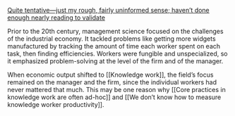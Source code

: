 [Quite tentative—just my rough, fairly uninformed sense; haven’t done enough nearly reading to validate](https://notes.andymatuschak.org/zTn3g4wTm1hbkNFUvLLjpev?stackedNotes=zGFtGAjdHWAT5sHiGxCLCqK&stackedNotes=zUJzDyeg71G9XRAXjgHQS6y&stackedNotes=z42RbvjQwHecBesDThrPobe&stackedNotes=zAVF3mepMcuTWVUJaeHTL77)

Prior to the 20th century, management science focused on the challenges of the industrial economy. It tackled problems like getting more widgets manufactured by tracking the amount of time each worker spent on each task, then finding efficiencies. Workers were fungible and unspecialized, so it emphasized problem-solving at the level of the firm and of the manager.

When economic output shifted to [[Knowledge work]], the field’s focus remained on the manager and the firm, since the individual workers had never mattered that much. This may be one reason why [[Core practices in knowledge work are often ad-hoc]] and [[We don’t know how to measure knowledge worker productivity]].